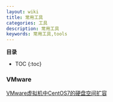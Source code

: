 ```yaml
---
layout: wiki
title: 常用工具
categories: 工具
description: 常用工具
keywords: 常用工具,tools
---
```


**目录**

* TOC
{:toc}

### VMware

[VMware虚拟机中CentOS7的硬盘空间扩容](https://www.cnblogs.com/Sungeek/p/9084510.html)
